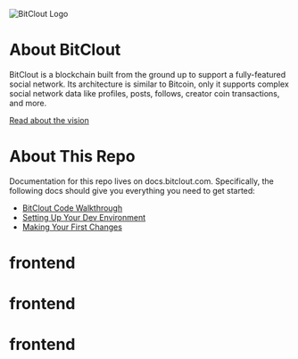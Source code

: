![BitClout Logo](https://bitclout.com/assets/img/camelcase_logo.svg)

# About BitClout
BitClout is a blockchain built from the ground up to support a fully-featured
social network. Its architecture is similar to Bitcoin, only it supports complex
social network data like profiles, posts, follows, creator coin transactions, and
more.

[Read about the vision](https://docs.bitclout.com/the-vision)

# About This Repo
Documentation for this repo lives on docs.bitclout.com. Specifically, the following
docs should give you everything you need to get started:
* [BitClout Code Walkthrough](https://docs.bitclout.com/code/walkthrough)
* [Setting Up Your Dev Environment](https://docs.bitclout.com/code/dev-setup)
* [Making Your First Changes](https://docs.bitclout.com/code/making-your-first-changes)
# frontend
# frontend
# frontend
